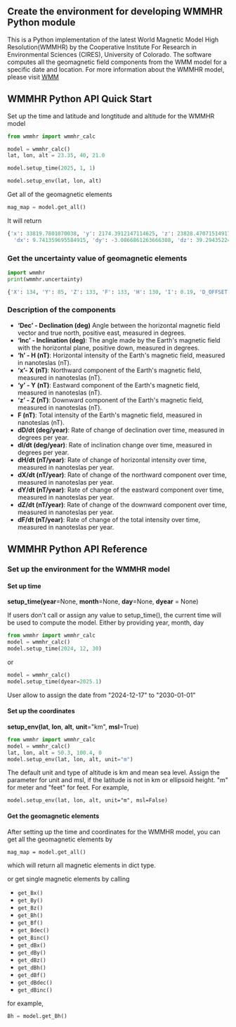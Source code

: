 ## Create the environment for developing WMMHR Python module

This is a Python implementation of the latest World Magnetic Model High Resolution(WMMHR) by the Cooperative Institute For Research in Environmental Sciences (CIRES), University of Colorado. The software computes all the geomagnetic field components from the WMM model for a specific date and location. 
For more information about the WMMHR model, please visit [WMM](https://www.ncei.noaa.gov/products/world-magnetic-model)


## WMMHR Python API Quick Start

Set up the time and latitude and longtitude and altitude for the WMMHR model

```python
from wmmhr import wmmhr_calc

model = wmmhr_calc()
lat, lon, alt = 23.35, 40, 21.0

model.setup_time(2025, 1, 1)

model.setup_env(lat, lon, alt)
```

Get all of the geomagnetic elements

```python
mag_map = model.get_all()
```
It will return 

```python
{'x': 33819.7801070038, 'y': 2174.3912147114625, 'z': 23828.47071514917, 'h': 33889.60760529257, 'f': 41428.26957843431, 'dec': 3.6786815949671756, 'inc': 35.11183058537514, 
  'dx': 9.741359695584915, 'dy': -3.0866861263666308, 'dz': 39.29435224005461, 'dh': 9.523243332028592, 'df': 30.391404567147962, 'ddec': -0.3758682095492924, 'dinc': 2.2128026143134507}
```

### Get the uncertainty value of geomagnetic elements

```python
import wmmhr
print(wmmhr.uncertainty)
```

```python
{'X': 134, 'Y': 85, 'Z': 133, 'F': 133, 'H': 130, 'I': 0.19, 'D_OFFSET': 0.25, 'D_COEF': 5199}
```

### Description of the components

- **‘Dec’ - Declination (deg)** Angle between the horizontal magnetic field vector and true north, positive east, measured in degrees.
- **‘Inc’ - Inclination (deg)**: The angle made by the Earth's magnetic field with the horizontal plane, positive down, measured in degrees.
- **‘h’ - H (nT)**: Horizontal intensity of the Earth's magnetic field, measured in nanoteslas (nT).
- **‘x’- X (nT)**: Northward component of the Earth's magnetic field, measured in nanoteslas (nT).
- **‘y’ - Y (nT)**: Eastward component of the Earth's magnetic field, measured in nanoteslas (nT).
- **‘z’ - Z (nT)**: Downward component of the Earth's magnetic field, measured in nanoteslas (nT).
- **F (nT)**: Total intensity of the Earth's magnetic field, measured in nanoteslas (nT).
- **dD/dt (deg/year)**: Rate of change of declination over time, measured in degrees per year.
- **dI/dt (deg/year)**: Rate of inclination change over time, measured in degrees per year.
- **dH/dt (nT/year)**: Rate of change of horizontal intensity over time, measured in nanoteslas per year.
- **dX/dt (nT/year)**: Rate of change of the northward component over time, measured in nanoteslas per year.
- **dY/dt (nT/year)**: Rate of change of the eastward component over time, measured in nanoteslas per year.
- **dZ/dt (nT/year)**: Rate of change of the downward component over time, measured in nanoteslas per year.
- **dF/dt (nT/year)**: Rate of change of the total intensity over time, measured in nanoteslas per year.



## WMMHR Python API Reference

### Set up the environment for the WMMHR model

#### Set up time 

**setup_time(year**=None, **month**=None, **day**=None, **dyear** = None)

If users don't call or assign any value to setup_time(), the current time will be used to compute the model.
Either by providing year, month, day
```python
from wmmhr import wmmhr_calc
model = wmmhr_calc()
model.setup_time(2024, 12, 30)
```
or 
```python
model = wmmhr_calc()
model.setup_time(dyear=2025.1)
```

User allow to assign the date from "2024-12-17" to "2030-01-01"

#### Set up the coordinates

**setup_env(lat**, **lon**, **alt**, **unit**="km", **msl**=True)
```python
from wmmhr import wmmhr_calc
model = wmmhr_calc()
lat, lon, alt = 50.3, 100.4, 0
model.setup_env(lat, lon, alt, unit="m")
```

The default unit and type of altitude is km and mean sea level. 
Assign the parameter for unit and msl, if the latitude is not in km or ellipsoid height.
"m" for meter and "feet" for feet. For example,
```
model.setup_env(lat, lon, alt, unit="m", msl=False)
```

#### Get the geomagnetic elements

After setting up the time and coordinates for the WMMHR model, you can get all the geomagnetic elements by

```
mag_map = model.get_all()
```

which will return all magnetic elements in dict type.

or get single magnetic elements by calling

- `get_Bx()`
- `get_By()`
- `get_Bz()`
- `get_Bh()`
- `get_Bf()`
- `get_Bdec()`
- `get_Binc()`
- `get_dBx()`
- `get_dBy()`
- `get_dBz()`
- `get_dBh()`
- `get_dBf()`
- `get_dBdec()`
- `get_dBinc()`

for example,
```python
Bh = model.get_Bh()
```

